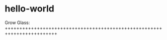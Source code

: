 # hello-world
Grow Glass:  
++++++++++++++++++++++++++++++++++++++++++++++++++++++++++++++++++++++++
